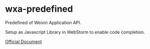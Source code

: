 # wxa-predefined

Predefined of Weixin Application API.

Setup as Javascript Library in WebStorm to enable code completion.

[Official Document](https://mp.weixin.qq.com/debug/wxadoc/dev/api/index.html)
